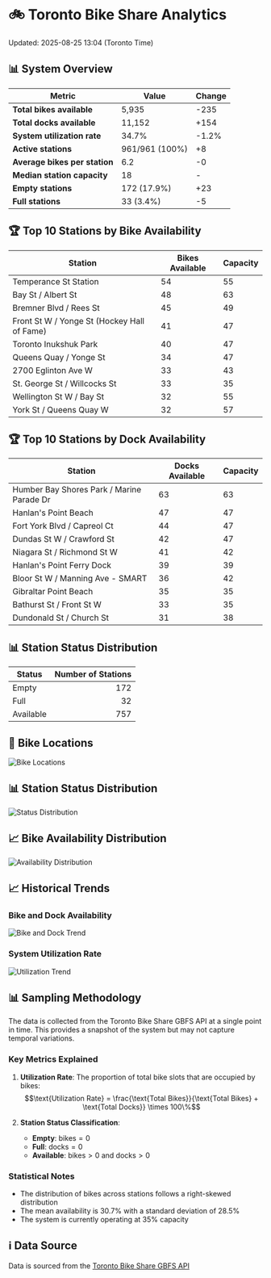 # 🚲 Toronto Bike Share Analytics

Updated: 2025-08-25 13:04 (Toronto Time)

## 📊 System Overview
| Metric | Value | Change |
|--------|-------|--------|
| **Total bikes available** | 5,935 | -235 |
| **Total docks available** | 11,152 | +154 |
| **System utilization rate** | 34.7% | -1.2% |
| **Active stations** | 961/961 (100%) | +8 |
| **Average bikes per station** | 6.2 | -0 |
| **Median station capacity** | 18 | - |
| **Empty stations** | 172 (17.9%) | +23 |
| **Full stations** | 33 (3.4%) | -5 |

## 🏆 Top 10 Stations by Bike Availability
| Station | Bikes Available | Capacity |
|---------|-----------------|----------|
| Temperance St Station | 54 | 55 |
| Bay St / Albert St | 48 | 63 |
| Bremner Blvd / Rees St | 45 | 49 |
| Front St W / Yonge St (Hockey Hall of Fame) | 41 | 47 |
| Toronto Inukshuk Park | 40 | 47 |
| Queens Quay / Yonge St | 34 | 47 |
| 2700 Eglinton Ave W | 33 | 43 |
| St. George St / Willcocks St | 33 | 35 |
| Wellington St W / Bay St | 32 | 55 |
| York St / Queens Quay W | 32 | 57 |

## 🏆 Top 10 Stations by Dock Availability
| Station | Docks Available | Capacity |
|---------|-----------------|----------|
| Humber Bay Shores Park / Marine Parade Dr | 63 | 63 |
| Hanlan's Point Beach | 47 | 47 |
| Fort York  Blvd / Capreol Ct | 44 | 47 |
| Dundas St W / Crawford St | 42 | 47 |
| Niagara St / Richmond St W | 41 | 42 |
| Hanlan's Point Ferry Dock | 39 | 39 |
| Bloor St W / Manning Ave - SMART | 36 | 42 |
| Gibraltar Point Beach | 35 | 35 |
| Bathurst St / Front St W | 33 | 35 |
| Dundonald St / Church St | 31 | 38 |

## 📊 Station Status Distribution
| Status     | Number of Stations |
|------------|-------------------:|
| Empty      | 172 |
| Full       | 32 |
| Available  | 757 |

## 📍 Bike Locations
![Bike Locations](docs/plots/location_plot.png)

## 📊 Station Status Distribution
![Status Distribution](docs/plots/status_distribution.png)

## 📈 Bike Availability Distribution
![Availability Distribution](docs/plots/availability_dist.png)

## 📈 Historical Trends
### Bike and Dock Availability
![Bike and Dock Trend](docs/plots/time_series/bike_dock_trend.png)

### System Utilization Rate
![Utilization Trend](docs/plots/time_series/utilization_trend.png)

## 📊 Sampling Methodology
The data is collected from the Toronto Bike Share GBFS API at a single point in time. This provides a snapshot of the system but may not capture temporal variations.

### Key Metrics Explained
1. **Utilization Rate**: The proportion of total bike slots that are occupied by bikes:
   $$\text{Utilization Rate} = \frac{\text{Total Bikes}}{\text{Total Bikes} + \text{Total Docks}} \times 100\%$$

2. **Station Status Classification**:
   - **Empty**: $\text{bikes} = 0$
   - **Full**: $\text{docks} = 0$
   - **Available**: $\text{bikes} > 0$ and $\text{docks} > 0$

### Statistical Notes
- The distribution of bikes across stations follows a right-skewed distribution
- The mean availability is 30.7% with a standard deviation of 28.5%
- The system is currently operating at 35% capacity

## ℹ️ Data Source
Data is sourced from the [Toronto Bike Share GBFS API](https://tor.publicbikesystem.net/ube/gbfs/v1/en/station_status)
